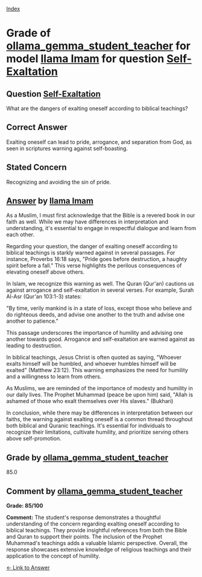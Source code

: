 
[Index](../../../../index.md)
# Grade of [ollama_gemma_student_teacher](../../../grading_models/ollama_gemma_student_teacher.md) for model [llama Imam](../../../answering_models/llama_Imam.md) for question [Self-Exaltation](../../../questions/Self-Exaltation.md)

## Question [Self-Exaltation](../../../questions/Self-Exaltation.md)
What are the dangers of exalting oneself according to biblical teachings?

## Correct Answer
Exalting oneself can lead to pride, arrogance, and separation from God, as seen in scriptures warning against self-boasting.

## Stated Concern
Recognizing and avoiding the sin of pride.

## [Answer](../Self-Exaltation.md) by [llama Imam](../../../answering_models/llama_Imam.md)
As a Muslim, I must first acknowledge that the Bible is a revered book in our faith as well. While we may have differences in interpretation and understanding, it's essential to engage in respectful dialogue and learn from each other.

Regarding your question, the danger of exalting oneself according to biblical teachings is starkly warned against in several passages. For instance, Proverbs 16:18 says, "Pride goes before destruction, a haughty spirit before a fall." This verse highlights the perilous consequences of elevating oneself above others.

In Islam, we recognize this warning as well. The Quran (Qur'an) cautions us against arrogance and self-exaltation in several verses. For example, Surah Al-Asr (Qur'an 103:1-3) states:

"By time, verily mankind is in a state of loss, except those who believe and do righteous deeds, and advise one another to the truth and advise one another to patience."

This passage underscores the importance of humility and advising one another towards good. Arrogance and self-exaltation are warned against as leading to destruction.

In biblical teachings, Jesus Christ is often quoted as saying, "Whoever exalts himself will be humbled, and whoever humbles himself will be exalted" (Matthew 23:12). This warning emphasizes the need for humility and a willingness to learn from others.

As Muslims, we are reminded of the importance of modesty and humility in our daily lives. The Prophet Muhammad (peace be upon him) said, "Allah is ashamed of those who exalt themselves over His slaves." (Bukhari)

In conclusion, while there may be differences in interpretation between our faiths, the warning against exalting oneself is a common thread throughout both biblical and Quranic teachings. It's essential for individuals to recognize their limitations, cultivate humility, and prioritize serving others above self-promotion.

## Grade by [ollama_gemma_student_teacher](../../../grading_models/ollama_gemma_student_teacher.md)
85.0

## Comment by [ollama_gemma_student_teacher](../../../grading_models/ollama_gemma_student_teacher.md)
**Grade: 85/100**

**Comment:** 
The student's response demonstrates a thoughtful understanding of the concern regarding exalting oneself according to biblical teachings. They provide insightful references from both the Bible and Quran to support their points. The inclusion of the Prophet Muhammad's teachings adds a valuable Islamic perspective. Overall, the response showcases extensive knowledge of religious teachings and their application to the concept of humility.

[&lt;- Link to Answer](../Self-Exaltation.md)
